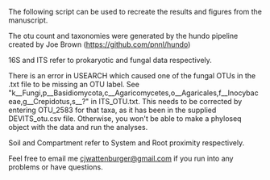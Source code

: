 The following script can be used to recreate the results and figures from the manuscript.

The otu count and taxonomies were generated by the hundo pipeline created by Joe Brown (https://github.com/pnnl/hundo) 

16S and ITS refer to prokaryotic and fungal data respectively.

There is an error in USEARCH which caused one of the fungal OTUs in the .txt file to be missing an OTU label. 
See "k__Fungi,p__Basidiomycota,c__Agaricomycetes,o__Agaricales,f__Inocybaceae,g__Crepidotus,s__?" in ITS_OTU.txt.
This needs to be corrected by entering OTU_2583 for that taxa, as it has been in the supplied DEVITS_otu.csv file. 
Otherwise, you won't be able to make a phyloseq object with the data and run the analyses.

Soil and Compartment refer to System and Root proximity respectively.

Feel free to email me cjwattenburger@gmail.com if you run into any problems or have questions.
